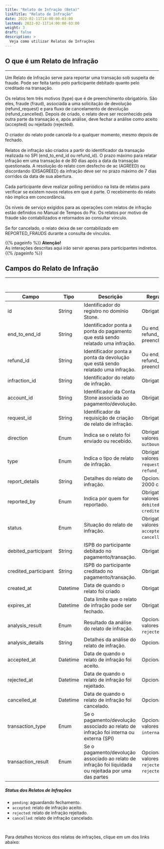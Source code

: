 ```yaml
---
title: "Relato de Infração (Beta)"
linkTitle: "Relato de Infração"
date: 2022-02-11T14:00:00-03:00
lastmod: 2022-02-11T14:00:00-03:00
weight: 3
draft: false
description: >
  Veja como utilizar Relatos de Infrações
---
```


## O que é um Relato de Infração
---
Um Relato de Infração serve para reportar uma transação sob suspeita de fraude. Pode ser feita tanto pelo participante debitado quanto pelo creditado na transação.
<br><br>
Os relatos tem três motivos (type) que é de preenchimento obrigatório. São eles, fraude (fraud), associada a uma solicitação de devolução (refund_request) e para fluxo de cancelamento de devolução (refund_cancelled). Depois de criado, o relato deve ser reconhecido pela outra parte da transação e, após análise, deve fechar a análise como aceito (accepted) ou rejeitado (rejected).
<br><br>
O criador do relato pode cancelá-lo a qualquer momento, mesmo depois de fechado.
<br><br>
Relatos de infração são criados a partir do identificador da transação realizada no SPI (end_to_end_id ou refund_id). O prazo máximo para relatar infração em uma transação é de 80 dias após a data da transação questionada. A resolução do relato com desfecho de ac (AGREED) ou discordando (DISAGREED) da infração deve ser no prazo máximo de 7 dias corridos da data de sua abertura.
<br><br>
Cada participante deve realizar polling periódico na lista de relatos para verificar se existem novos relatos em que é parte. O recebimento do relato não implica em concordância. 
<br><br>
Os níveis de serviço exigidos para as operações com relatos de infração estão definidos no Manual de Tempos do Pix. Os relatos por motivo de fraude são contabilizados e retornados ao consultar vínculo. 
<br><br>
Se for cancelado, o relato deixa de ser contabilizado em REPORTED_FRAUDS durante a consulta de vínculos.

{{% pageinfo %}}
**Atenção!**<br>As interações descritas aqui irão servir apenas para participantes indiretos. <br>
{{% /pageinfo %}}
<br>


## Campos do Relato de Infração
---

<br>

| Campo                        | Tipo  | Descrição                                                              | Regra de negócio        |
| ---------------------------- | -------------------------------------------------------------------------------------------------------------------------------------- | ------------------------------------------------------------------------------------------------------------------------------------------------------------------------------------------------------------------------------------------------------------------------------------------------------------------------------------------- | -------------------------------------------------------------------------------------------------------------------------------------------------------------------------------------------- |
| id | String | Identificador do registro no domínio Stone. | Obrigatório. |
| end_to_end_id | String | Identificador ponta a ponta do pagamento que está sendo relatado uma infração. | Ou end_to_end_id ou refund_id deve estar preenchido. |
| refund_id | String | Identificador ponta a ponta da devolução que está sendo relatado uma infração. | Ou end_to_end_id ou refund_id deve estar preenchido. |
| infraction_id | String | Identificador do relato de infração. | Obrigatório. |
| account_id | String | Identificador da Conta Stone associada ao pagamento/devolução. | Obrigatório. |
| request_id | String | Identificador da requisição de criação de relato de infração. | Obrigatório. |
| direction | Enum | Indica se o relato foi enviado ou recebido.| Obrigatório. Possíveis valores são: `inbound`, `outbound`. |
| type | Enum | Indica o tipo de relato de infração. | Obrigatório. Possíveis valores são: `fraud`, `request_refund`, `refund_cancelled`. |
| report_details | String | Detalhes do relato de infração. | Opcional. Pode ter até 2000 caracteres |
| reported_by | Enum | Indica por quem for reportado. | Obrigatório. Possíveis valores são: `debited_participant`, `credited_participant`. |
| status | Enum | Situação do relato de infração. | Obrigatório. Possíveis valores são: `pending`, `accepted`, `rejected`, `cancelled`. |
| debited_participant | String | ISPB do participante debitado no pagamento/transação.  | Obrigatório. |
| credited_participant | String | ISPB do participante creditado no pagamento/transação. | Obrigatório. |
| created_at | Datetime | Data de quando o relato foi criado | Obrigatório. |
| expires_at | Datetime | Data limite que o relato de infração pode ser fechado. | Obrigatório. |
| analysis_result | Enum | Resultado da análise do relato de infração. | Opcional. Possíveis valores são: `accepted`, `rejected`. |
| analysis_details | String | Detalhes da análise do relato de infração. | Opcional. |
| accepted_at | Datetime | Data de quando o relato de infração foi aceito. | Opcional. |
| rejected_at | Datetime | Data de quando o relato de infração foi rejeitado. | Opcional. |
| cancelled_at | Datetime | Data de quando o relato de infração foi cancelado. | Opcional. |
| transaction_type | Enum | Se o pagamento/devolução associado ao relato de infração foi interna ou externa (SPI) | Opcional. Possíveis valores são: `spi`, `internal`. |
| transaction_result | Enum | Se o pagamento/devolução associado ao relato de infração foi liquidada ou rejeitada por uma das partes | Opcional. Possíveis valores são: `settled`, `rejected_payee`, `rejected_payer`. |



##### Status dos Relatos de Infrações

- `pending`: aguardando fechamento.
- `accepted`: relato de infração aceito.
- `rejected`: relato de infração rejeitado.
- `cancelled`: relato de infração cancelado.

<br>  

Para detalhes técnicos dos relatos de infrações, clique em um dos links abaixo: